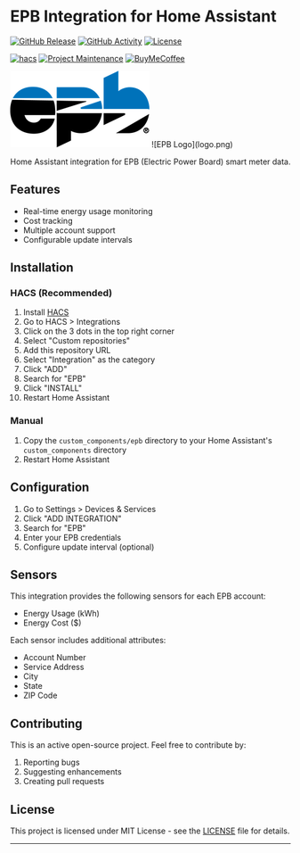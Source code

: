 # EPB Integration for Home Assistant

[![GitHub Release][releases-shield]][releases]
[![GitHub Activity][commits-shield]][commits]
[![License][license-shield]](LICENSE)

[![hacs][hacsbadge]][hacs]
[![Project Maintenance][maintenance-shield]][user_profile]
[![BuyMeCoffee][buymecoffeebadge]][buymecoffee]

<img src="logo.png" alt="EPB Company Logo" width="250" height="137">
![EPB Logo](logo.png)

Home Assistant integration for EPB (Electric Power Board) smart meter data.

## Features

- Real-time energy usage monitoring
- Cost tracking
- Multiple account support
- Configurable update intervals

## Installation

### HACS (Recommended)

1. Install [HACS](https://hacs.xyz/)
2. Go to HACS > Integrations
3. Click on the 3 dots in the top right corner
4. Select "Custom repositories"
5. Add this repository URL
6. Select "Integration" as the category
7. Click "ADD"
8. Search for "EPB"
9. Click "INSTALL"
10. Restart Home Assistant

### Manual

1. Copy the `custom_components/epb` directory to your Home Assistant's `custom_components` directory
2. Restart Home Assistant

## Configuration

1. Go to Settings > Devices & Services
2. Click "ADD INTEGRATION"
3. Search for "EPB"
4. Enter your EPB credentials
5. Configure update interval (optional)

## Sensors

This integration provides the following sensors for each EPB account:

- Energy Usage (kWh)
- Energy Cost ($)

Each sensor includes additional attributes:
- Account Number
- Service Address
- City
- State
- ZIP Code

## Contributing

This is an active open-source project. Feel free to contribute by:

1. Reporting bugs
2. Suggesting enhancements
3. Creating pull requests

## License

This project is licensed under MIT License - see the [LICENSE](LICENSE) file for details.

---

[releases-shield]: https://img.shields.io/github/release/asachs01/ha-epb.svg?style=for-the-badge
[releases]: https://github.com/asachs01/ha-epb/releases
[commits-shield]: https://img.shields.io/github/commit-activity/y/asachs01/ha-epb.svg?style=for-the-badge
[commits]: https://github.com/asachs01/ha-epb/commits/main
[hacs]: https://github.com/hacs/integration
[hacsbadge]: https://img.shields.io/badge/HACS-Custom-orange.svg?style=for-the-badge
[license-shield]: https://img.shields.io/github/license/asachs01/ha-epb.svg?style=for-the-badge
[maintenance-shield]: https://img.shields.io/badge/maintainer-%40asachs01-blue.svg?style=for-the-badge
[user_profile]: https://github.com/asachs01
[buymecoffeebadge]: https://img.shields.io/badge/buy%20me%20a%20coffee-donate-yellow.svg?style=for-the-badge
[buymecoffee]: https://www.buymeacoffee.com/aaronsachs
